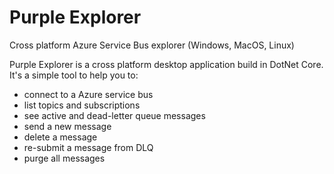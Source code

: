 # Purple Explorer
Cross platform Azure Service Bus explorer (Windows, MacOS, Linux)

Purple Explorer is a cross platform desktop application build in DotNet Core. 
It's a simple tool to help you to: 
* connect to a Azure service bus
* list topics and subscriptions
* see active and dead-letter queue messages
* send a new message
* delete a message
* re-submit a message from DLQ
* purge all messages